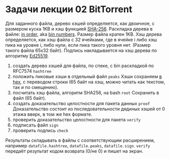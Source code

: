 #   Задачи лекции 02 BitTorrent 

Для заданного файла, дерево хэшей определяется, как двоичное, с
размером куска 1KB и хэш функцией [SHA-256][h].  Раскладка
дерева в файле: [in order][i], aka [bin numbers][b].  Размер
файла кратен 1KB.  Хэш дерева определяется, как хэш файла с 32
ячейками, где в ячейке i либо хэш пика на уровне i, либо нули,
если пика такого уровня нет.  (Размер такого файла 65x32 байт).
Подпись накладывается на хэш дерева по алгоритму [Ed25519][e].

 1. создать дерево хэшей для файла, по спеке, с bin раскладкой
    по RFC7574 `hashtree`
 2. положить пиковые хэши в отдельный файл `peaks`
    Хэши сохраняем [в hex][x], с переводом строки (65 байт на хэш,
    можно читать как текстом, так и по смещению).
 3. посчитать хэш файла, алгоритм SHA256, на bash `root`
    Сохранить в файл (65 байт).
 4. создать доказательство целостности для пакета данных `proof`
    Доказательство состоит из последовательности дядиных хэшей
    от 0 этажа вверх, в том же hex формате.
 5. проверить доказательство целостности для пакета `verify`
 6. подписать файл `sign`
 7. проверить подпись `check`

Результаты складывать в файлы с соответствующим расширением,
например `datafile.hashtree`, `datafile.peaks`, `datafile.sign`.
`verify` передаёт результат кодом возврата (0/не 0) и пишет на
экран.

[i]: https://research.swtch.com/tlog#appendix_b
[h]: https://libsodium.gitbook.io/doc/advanced/sha-2_hash_function
[e]: https://libsodium.gitbook.io/doc/public-key_cryptography/public-key_signatures
[b]: https://github.com/gritzko/binmap/blob/master/bin.h
[x]: https://doc.libsodium.org/helpers
